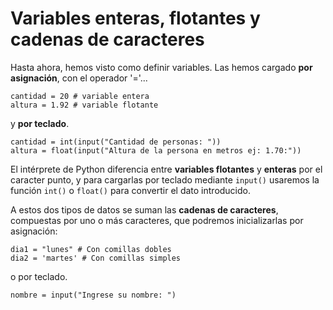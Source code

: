 
# Variables enteras, flotantes y cadenas de caracteres

Hasta ahora, hemos visto como definir variables. Las hemos cargado **por asignación**, con el operador '='...

```
cantidad = 20 # variable entera
altura = 1.92 # variable flotante
```

y **por teclado**.

```
cantidad = int(input("Cantidad de personas: "))
altura = float(input("Altura de la persona en metros ej: 1.70:"))
```

El intérprete de Python diferencia entre **variables flotantes** y **enteras** por el caracter punto, y para cargarlas por teclado mediante `input()` usaremos la función `int()` o `float()` para convertir el dato introducido.

A estos dos tipos de datos se suman las **cadenas de caracteres**, compuestas por uno o más caracteres, que podremos inicializarlas por asignación:

```
dia1 = "lunes" # Con comillas dobles
dia2 = 'martes' # Con comillas simples
```
o por teclado.

```
nombre = input("Ingrese su nombre: ")
```
